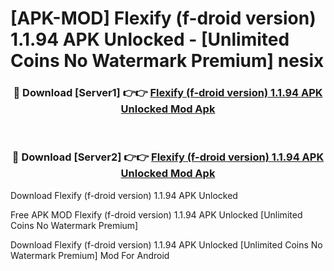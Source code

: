 # [APK-MOD] Flexify (f-droid version) 1.1.94 APK Unlocked - [Unlimited Coins No Watermark Premium] nesix



<div align="center">
<h3>🔴 Download [Server1] 👉👉 <a href="https://momento.my/?title=Flexify_(f-droid_version)_1.1.94_APK_Unlocked">Flexify (f-droid version) 1.1.94 APK Unlocked Mod Apk</a></h3><br>

<h3>🔴 Download [Server2] 👉👉 <a href="https://momento.my/?title=Flexify_(f-droid_version)_1.1.94_APK_Unlocked">Flexify (f-droid version) 1.1.94 APK Unlocked Mod Apk</a></h3>
</div>



Download Flexify (f-droid version) 1.1.94 APK Unlocked 

Free APK MOD Flexify (f-droid version) 1.1.94 APK Unlocked [Unlimited Coins No Watermark Premium]

Download Flexify (f-droid version) 1.1.94 APK Unlocked [Unlimited Coins No Watermark Premium] Mod For Android
